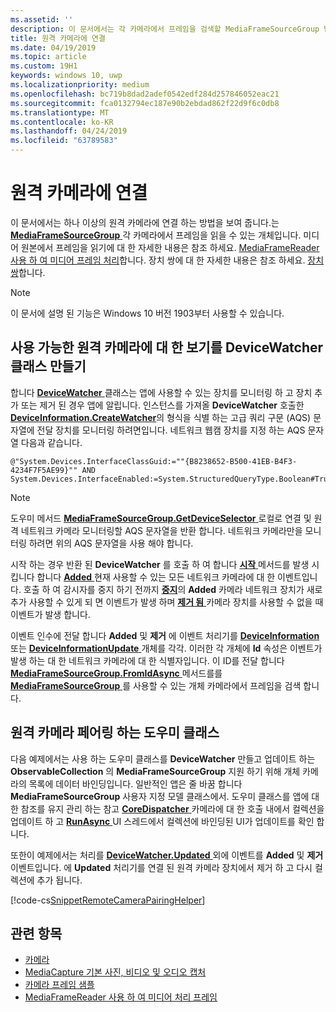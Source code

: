 ```yaml
---
ms.assetid: ''
description: 이 문서에서는 각 카메라에서 프레임을 검색할 MediaFrameSourceGroup 받고 원격 카메라에 연결 하는 방법을 보여 줍니다.
title: 원격 카메라에 연결
ms.date: 04/19/2019
ms.topic: article
ms.custom: 19H1
keywords: windows 10, uwp
ms.localizationpriority: medium
ms.openlocfilehash: bc719b8dad2adef0542edf284d257846052eac21
ms.sourcegitcommit: fca0132794ec187e90b2ebdad862f22d9f6c0db8
ms.translationtype: MT
ms.contentlocale: ko-KR
ms.lasthandoff: 04/24/2019
ms.locfileid: "63789583"
---
```

# <a name="connect-to-remote-cameras"></a>원격 카메라에 연결

이 문서에서는 하나 이상의 원격 카메라에 연결 하는 방법을 보여 줍니다.는 [ **MediaFrameSourceGroup** ](https://docs.microsoft.com/uwp/api/Windows.Media.Capture.Frames.MediaFrameSourceGroup) 각 카메라에서 프레임을 읽을 수 있는 개체입니다. 미디어 원본에서 프레임을 읽기에 대 한 자세한 내용은 참조 하세요. [MediaFrameReader 사용 하 여 미디어 프레임 처리](process-media-frames-with-mediaframereader.md)합니다. 장치 쌍에 대 한 자세한 내용은 참조 하세요. [장치 쌍](https://docs.microsoft.com/windows/uwp/devices-sensors/pair-devices)합니다.

> [!NOTE] 
> 이 문서에 설명 된 기능은 Windows 10 버전 1903부터 사용할 수 있습니다.

## <a name="create-a-devicewatcher-class-to-watch-for-available-remote-cameras"></a>사용 가능한 원격 카메라에 대 한 보기를 DeviceWatcher 클래스 만들기

합니다 [ **DeviceWatcher** ](https://docs.microsoft.com/uwp/api/windows.devices.enumeration.devicewatcher) 클래스는 앱에 사용할 수 있는 장치를 모니터링 하 고 장치 추가 또는 제거 된 경우 앱에 알립니다. 인스턴스를 가져올 **DeviceWatcher** 호출한 [ **DeviceInformation.CreateWatcher**](https://docs.microsoft.com/uwp/api/windows.devices.enumeration.deviceinformation.createwatcher#Windows_Devices_Enumeration_DeviceInformation_CreateWatcher_System_String_)의 형식을 식별 하는 고급 쿼리 구문 (AQS) 문자열에 전달 장치를 모니터링 하려면입니다. 네트워크 웹캠 장치를 지정 하는 AQS 문자열 다음과 같습니다.

```
@"System.Devices.InterfaceClassGuid:=""{B8238652-B500-41EB-B4F3-4234F7F5AE99}"" AND System.Devices.InterfaceEnabled:=System.StructuredQueryType.Boolean#True"
```

> [!NOTE] 
> 도우미 메서드 [ **MediaFrameSourceGroup.GetDeviceSelector** ](https://docs.microsoft.com/uwp/api/windows.media.capture.frames.mediaframesourcegroup.getdeviceselector) 로컬로 연결 및 원격 네트워크 카메라 모니터링할 AQS 문자열을 반환 합니다. 네트워크 카메라만을 모니터링 하려면 위의 AQS 문자열을 사용 해야 합니다.


시작 하는 경우 반환 된 **DeviceWatcher** 를 호출 하 여 합니다 [ **시작** ](https://docs.microsoft.com/uwp/api/windows.devices.enumeration.devicewatcher.start) 메서드를 발생 시킵니다 합니다 [ **Added** ](https://docs.microsoft.com/uwp/api/windows.devices.enumeration.devicewatcher.added) 현재 사용할 수 있는 모든 네트워크 카메라에 대 한 이벤트입니다. 호출 하 여 감시자를 중지 하기 전까지 [ **중지**](https://docs.microsoft.com/uwp/api/windows.devices.enumeration.devicewatcher.stop)의 **Added** 카메라 네트워크 장치가 새로 추가 사용할 수 있게 되 면 이벤트가 발생 하며 [ **제거 됨** ](https://docs.microsoft.com/en-us/uwp/api/windows.devices.enumeration.devicewatcher.removed) 카메라 장치를 사용할 수 없을 때 이벤트가 발생 합니다.

이벤트 인수에 전달 합니다 **Added** 및 **제거** 에 이벤트 처리기를 [ **DeviceInformation** ](https://docs.microsoft.com/uwp/api/Windows.Devices.Enumeration.DeviceInformation) 또는 [  **DeviceInformationUpdate** ](https://docs.microsoft.com/en-us/uwp/api/windows.devices.enumeration.deviceinformationupdate) 개체를 각각. 이러한 각 개체에 **Id** 속성은 이벤트가 발생 하는 대 한 네트워크 카메라에 대 한 식별자입니다. 이 ID를 전달 합니다 [ **MediaFrameSourceGroup.FromIdAsync** ](https://docs.microsoft.com/uwp/api/windows.media.capture.frames.mediaframesourcegroup.fromidasync) 메서드를를 [ **MediaFrameSourceGroup** ](https://docs.microsoft.com/en-us/uwp/api/windows.media.capture.frames.mediaframesourcegroup.fromidasync) 를 사용할 수 있는 개체 카메라에서 프레임을 검색 합니다.

## <a name="remote-camera-pairing-helper-class"></a>원격 카메라 페어링 하는 도우미 클래스

다음 예제에서는 사용 하는 도우미 클래스를 **DeviceWatcher** 만들고 업데이트 하는 **ObservableCollection** 의 **MediaFrameSourceGroup** 지원 하기 위해 개체 카메라의 목록에 데이터 바인딩입니다. 일반적인 앱은 줄 바꿈 합니다 **MediaFrameSourceGroup** 사용자 지정 모델 클래스에서. 도우미 클래스를 앱에 대 한 참조를 유지 관리 하는 참고 [ **CoreDispatcher** ](https://docs.microsoft.com/uwp/api/Windows.UI.Core.CoreDispatcher) 카메라에 대 한 호출 내에서 컬렉션을 업데이트 하 고 [ **RunAsync** ](https://docs.microsoft.com/uwp/api/windows.ui.core.coredispatcher.runasync) UI 스레드에서 컬렉션에 바인딩된 UI가 업데이트를 확인 합니다.

또한이 예제에서는 처리를 [ **DeviceWatcher.Updated** ](https://docs.microsoft.com/uwp/api/windows.devices.enumeration.devicewatcher.updated) 외에 이벤트를 **Added** 및 **제거** 이벤트입니다. 에 **Updated** 처리기를 연결 된 원격 카메라 장치에서 제거 하 고 다시 컬렉션에 추가 됩니다.

[!code-cs[SnippetRemoteCameraPairingHelper](./code/Frames_Win10/Frames_Win10/RemoteCameraPairingHelper.cs#SnippetRemoteCameraPairingHelper)]


## <a name="related-topics"></a>관련 항목

* [카메라](camera.md)
* [MediaCapture 기본 사진, 비디오 및 오디오 캡처](basic-photo-video-and-audio-capture-with-MediaCapture.md)
* [카메라 프레임 샘플](https://go.microsoft.com/fwlink/?LinkId=823230)
* [MediaFrameReader 사용 하 여 미디어 처리 프레임](process-media-frames-with-mediaframereader.md)
 

 




